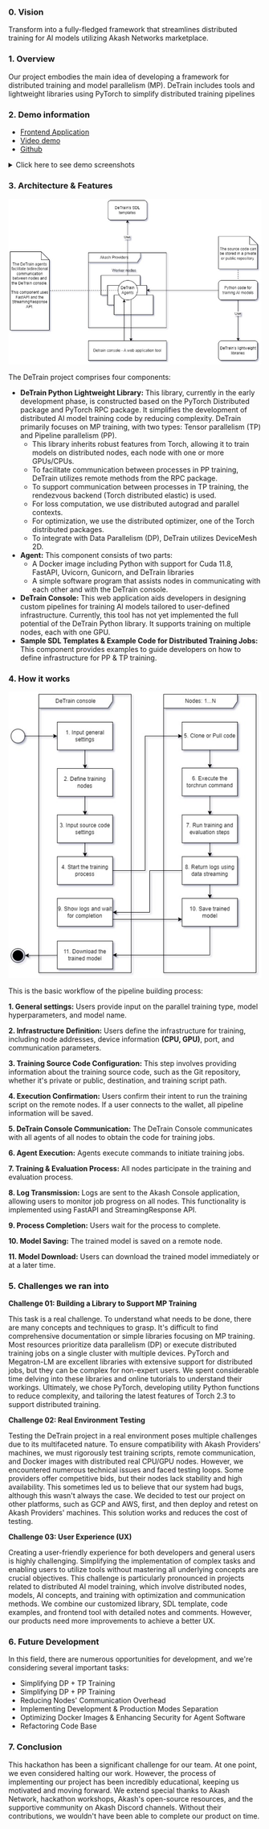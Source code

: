 ### 0. Vision

Transform into a fully-fledged framework that streamlines distributed training for AI models utilizing Akash Networks marketplace. 

### 1. Overview

Our project embodies the main idea of developing a framework for distributed training and model parallelism (MP). DeTrain includes tools and lightweight libraries using PyTorch to simplify distributed training pipelines

### 2. Demo information 
- [Frontend Application](https://detrain-console.a2n.finance)
- [Video demo](https://www.youtube.com/watch?v=YaSvU51iQg0)
- [Github](https://github.com/a2nfinance/detrain)

<details>
  <summary>Click here to see demo screenshots</summary>

| ![1_homepage.png](https://detrain-console.a2n.finance/docs/1_homepage.png) | 
|:--:| 
| *My Pipelines* |
 
| ![2_general_settings.png](https://detrain-console.a2n.finance/docs/2_general_settings.png) | 
|:--:| 
| *New pipeline - General settings* |

| ![3_node_config.png](https://detrain-console.a2n.finance/docs/3_node_config.png) | 
|:--:| 
| *New pipeline - PP training - Nodes settings* |


| ![4_tensor_nodes.png](https://detrain-console.a2n.finance/docs/4_tensor_nodes.png) | 
|:--:| 
| *New pipeline - TP training - Nodes settings* |


| ![5_training_script.png](https://detrain-console.a2n.finance/docs/5_training_script.png) | 
|:--:| 
| *New pipeline - Training script settings* |

| ![6_review_and_train_model.png](https://detrain-console.a2n.finance/docs/6_review_and_train_model.png) | 
|:--:| 
| *New pipeline - Review & start training* |

| ![7_code_base.png](https://detrain-console.a2n.finance/docs/7_code_base.png) | 
|:--:| 
| *DeTrain - Code base* |
  
 </details>

### 3. Architecture & Features
![](frontend/public/docs/architecture.jpg)

The DeTrain project comprises four components:
- **DeTrain Python Lightweight Library:** This library, currently in the early development phase, is constructed based on the PyTorch Distributed package and PyTorch RPC package. It simplifies the development of distributed AI model training code by reducing complexity. DeTrain primarily focuses on MP training, with two types: Tensor parallelism (TP) and Pipeline parallelism (PP).
    - This library inherits robust features from Torch, allowing it to train models on distributed nodes, each node with one or more GPUs/CPUs.
    - To facilitate communication between processes in PP training, DeTrain utilizes remote methods from the RPC package.
    - To support communication between processes in TP training, the rendezvous backend (Torch distributed elastic) is used.
    - For loss computation, we use distributed autograd and parallel contexts.
    - For optimization, we use the distributed optimizer, one of the Torch distributed packages.
    - To integrate with Data Parallelism (DP), DeTrain utilizes DeviceMesh 2D.
- **Agent:** This component consists of two parts:
    - A Docker image including Python with support for Cuda 11.8, FastAPI, Uvicorn, Gunicorn, and DeTrain libraries
    - A simple software program that assists nodes in communicating with each other and with the DeTrain console.
- **DeTrain Console:** This web application aids developers in designing custom pipelines for training AI models tailored to user-defined infrastructure. Currently, this tool has not yet implemented the full potential of the DeTrain Python library. It supports training on multiple nodes, each with one GPU.
- **Sample SDL Templates & Example Code for Distributed Training Jobs:** This component provides examples to guide developers on how to define infrastructure for PP & TP training.

### 4. How it works
![](frontend/public/docs/workflow.jpg)

This is the basic workflow of the pipeline building process:

**1. General settings:** Users provide input on the parallel training type, model hyperparameters, and model name.

**2. Infrastructure Definition:** Users define the infrastructure for training, including node addresses, device information **(CPU, GPU)**, port, and communication parameters.

**3. Training Source Code Configuration:** This step involves providing information about the training source code, such as the Git repository, whether it's private or public, destination, and training script path.

**4. Execution Confirmation:** Users confirm their intent to run the training script on the remote nodes. If a user connects to the wallet, all pipeline information will be saved.

**5. DeTrain Console Communication:** The DeTrain Console communicates with all agents of all nodes to obtain the code for training jobs.

**6. Agent Execution:** Agents execute commands to initiate training jobs.

**7. Training & Evaluation Process:** All nodes participate in the training and evaluation process.

**8. Log Transmission:** Logs are sent to the Akash Console application, allowing users to monitor job progress on all nodes. This functionality is implemented using FastAPI and StreamingResponse API.

**9. Process Completion:** Users wait for the process to complete.

**10. Model Saving:** The trained model is saved on a remote node.

**11. Model Download:** Users can download the trained model immediately or at a later time.

### 5. Challenges we ran into

**Challenge 01: Building a Library to Support MP Training**

This task is a real challenge. To understand what needs to be done, there are many concepts and techniques to grasp. It's difficult to find comprehensive documentation or simple libraries focusing on MP training. Most resources prioritize data parallelism (DP) or execute distributed training jobs on a single cluster with multiple devices. PyTorch and Megatron-LM are excellent libraries with extensive support for distributed jobs, but they can be complex for non-expert users. We spent considerable time delving into these libraries and online tutorials to understand their workings. Ultimately, we chose PyTorch, developing utility Python functions to reduce complexity, and tailoring the latest features of Torch 2.3 to support distributed training.

**Challenge 02: Real Environment Testing**

Testing the DeTrain project in a real environment poses multiple challenges due to its multifaceted nature. To ensure compatibility with Akash Providers' machines, we must rigorously test training scripts, remote communication, and Docker images with distributed real CPU/GPU nodes. However, we encountered numerous technical issues and faced testing loops. Some providers offer competitive bids, but their nodes lack stability and high availability. This sometimes led us to believe that our system had bugs, although this wasn't always the case. We decided to test our project on other platforms, such as GCP and AWS, first, and then deploy and retest on Akash Providers' machines. This solution works and reduces the cost of testing.

**Challenge 03: User Experience (UX)**

Creating a user-friendly experience for both developers and general users is highly challenging. Simplifying the implementation of complex tasks and enabling users to utilize tools without mastering all underlying concepts are crucial objectives. This challenge is particularly pronounced in projects related to distributed AI model training, which involve distributed nodes, models, AI concepts, and training with optimization and communication methods. We combine our customized library, SDL template, code examples, and frontend tool with detailed notes and comments. However, our products need more improvements to achieve a better UX.


### 6. Future Development
In this field, there are numerous opportunities for development, and we're considering several important tasks:
- Simplifying DP + TP Training
- Simplifying DP + PP Training
- Reducing Nodes' Communication Overhead
- Implementing Development & Production Modes Separation
- Optimizing Docker Images & Enhancing Security for Agent Software
- Refactoring Code Base

### 7. Conclusion
This hackathon has been a significant challenge for our team. At one point, we even considered halting our work. However, the process of implementing our project has been incredibly educational, keeping us motivated and moving forward. We extend special thanks to Akash Network, hackathon workshops, Akash's open-source resources, and the supportive community on Akash Discord channels. Without their contributions, we wouldn't have been able to complete our product on time.